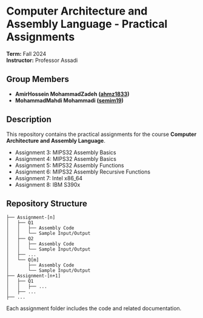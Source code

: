 # Computer Architecture and Assembly Language - Practical Assignments

**Term:** Fall 2024  
**Instructor:** Professor Assadi

## Group Members

- **AmirHossein MohammadZadeh ([ahmz1833](https://github.com/ahmz1833))**
- **MohammadMahdi Mohammadi ([semim19](https://github.com/semim19))**

## Description

This repository contains the practical assignments for the course **Computer Architecture and Assembly Language**.

- Assignment 3: MIPS32 Assembly Basics 
- Assignment 4: MIPS32 Assembly Basics 
- Assignment 5: MIPS32 Assembly Functions
- Assignment 6: MIPS32 Assembly Recursive Functions
- Assignment 7: Intel x86_64
- Assignment 8: IBM S390x

## Repository Structure
```
├── Assignment-[n]
│   ├── Q1
│   │   ├── Assembly Code
│   │   └── Sample Input/Output
│   ├── Q2
│   │   ├── Assembly Code
│   │   └── Sample Input/Output
│   ├── ...
│   └── Q[m]
│       ├── Assembly Code
│       └── Sample Input/Output
├── Assignment-[n+1]
│   ├── Q1
│   │   ├── ...
│   ├── ...
├── ...
```
Each assignment folder includes the code and related documentation.
